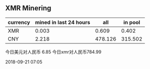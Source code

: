 ## XMR Minering

|currency|mined in last 24 hours|all|in pool|
|---|---|---|---|
|XMR|0.003|0.609|0.402|
|CNY|2.218|478.126|315.502|

今日美元对人民币 6.85	今日xmr对人民币784.99


2018-09-21 07:05